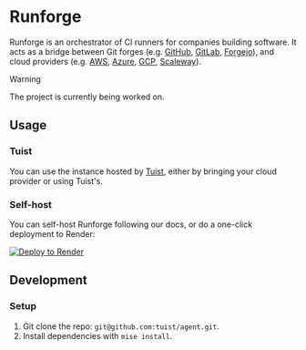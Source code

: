 # Runforge

Runforge is an orchestrator of CI runners for companies building software. It acts as a bridge between Git forges (e.g. [GitHub](https://github.com), [GitLab](https://gitlab.com), [Forgejo](https://forgejo.org/)), and cloud providers (e.g. [AWS](https://aws.amazon.com/), [Azure](https://azure.microsoft.com/en-us/), [GCP](https://cloud.google.com/), [Scaleway](ttps://www.scaleway.com/en/)).

> [!WARNING]
> The project is currently being worked on.

## Usage

### Tuist

You can use the instance hosted by [Tuist](https://tuist.dev), either by bringing your cloud provider or using Tuist's.

### Self-host

You can self-host Runforge following our docs, or do a one-click deployment to Render:

[![Deploy to Render](https://render.com/images/deploy-to-render-button.svg)](https://render.com/deploy)

## Development

### Setup

1. Git clone the repo: `git@github.com:tuist/agent.git`.
2. Install dependencies with `mise install`.
